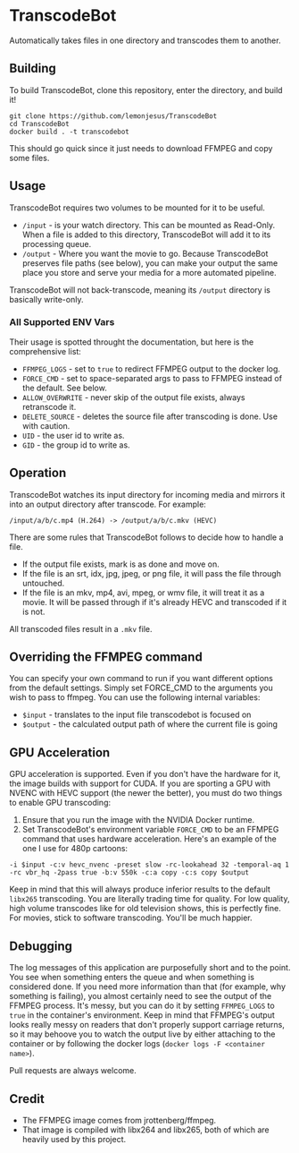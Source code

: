 # TranscodeBot
Automatically takes files in one directory and transcodes them to another.

## Building
To build TranscodeBot, clone this repository, enter the directory, and build it!

```
git clone https://github.com/lemonjesus/TranscodeBot
cd TranscodeBot
docker build . -t transcodebot
```

This should go quick since it just needs to download FFMPEG and copy some files.

## Usage
TranscodeBot requires two volumes to be mounted for it to be useful.

* `/input` - is your watch directory. This can be mounted as Read-Only. When a file is added to this directory, TranscodeBot will add it to its processing queue.
* `/output` - Where you want the movie to go. Because TranscodeBot preserves file paths (see below), you can make your output the same place you store and serve your media for a more automated pipeline.

TranscodeBot will not back-transcode, meaning its `/output` directory is basically write-only.

### All Supported ENV Vars
Their usage is spotted throught the documentation, but here is the comprehensive list:

* `FFMPEG_LOGS` - set to `true` to redirect FFMPEG output to the docker log.
* `FORCE_CMD` - set to space-separated args to pass to FFMPEG instead of the default. See below.
* `ALLOW_OVERWRITE` - never skip of the output file exists, always retranscode it.
* `DELETE_SOURCE` - deletes the source file after transcoding is done. Use with caution.
* `UID` - the user id to write as.
* `GID` - the group id to write as.

## Operation
TranscodeBot watches its input directory for incoming media and mirrors it into an output directory after transcode. For example:

```
/input/a/b/c.mp4 (H.264) -> /output/a/b/c.mkv (HEVC)
```

There are some rules that TranscodeBot follows to decide how to handle a file.

* If the output file exists, mark is as done and move on.
* If the file is an srt, idx, jpg, jpeg, or png file, it will pass the file through untouched.
* If the file is an mkv, mp4, avi, mpeg, or wmv file, it will treat it as a movie. It will be passed through if it's already HEVC and transcoded if it is not.

All transcoded files result in a `.mkv` file.

## Overriding the FFMPEG command
You can specify your own command to run if you want different options from the default settings. Simply set FORCE_CMD to the arguments you wish to pass to ffmpeg. You can use the following internal variables:

* `$input` - translates to the input file transcodebot is focused on
* `$output` - the calculated output path of where the current file is going

## GPU Acceleration
GPU acceleration is supported. Even if you don't have the hardware for it, the image builds with support for CUDA. If you are sporting a GPU with NVENC with HEVC support (the newer the better), you must do two things to enable GPU transcoding:

1. Ensure that you run the image with the NVIDIA Docker runtime.
2. Set TranscodeBot's environment variable `FORCE_CMD` to be an FFMPEG command that uses hardware acceleration. Here's an example of the one I use for 480p cartoons:

```
-i $input -c:v hevc_nvenc -preset slow -rc-lookahead 32 -temporal-aq 1 -rc vbr_hq -2pass true -b:v 550k -c:a copy -c:s copy $output
```

Keep in mind that this will always produce inferior results to the default `libx265` transcoding. You are literally trading time for quality. For low quality, high volume transcodes like for old television shows, this is perfectly fine. For movies, stick to software transcoding. You'll be much happier.

## Debugging
The log messages of this application are purposefully short and to the point. You see when something enters the queue and when something is considered done. If you need more information than that (for example, why something is failing), you almost certainly need to see the output of the FFMPEG process. It's messy, but you can do it by setting `FFMPEG_LOGS` to `true` in the container's environment. Keep in mind that FFMPEG's output looks really messy on readers that don't properly support carriage returns, so it may behoove you to watch the output live by either attaching to the container or by following the docker logs (`docker logs -F <container name>`).

Pull requests are always welcome.

## Credit
* The FFMPEG image comes from jrottenberg/ffmpeg.
* That image is compiled with libx264 and libx265, both of which are heavily used by this project.
